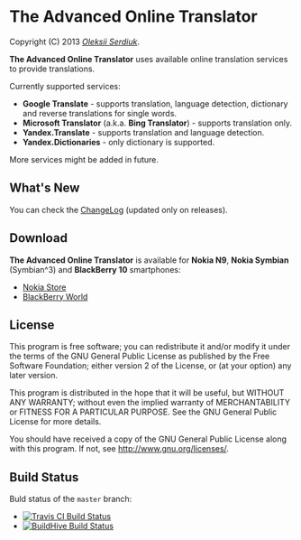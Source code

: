 The Advanced Online Translator
==============================

Copyright (C) 2013 *[Oleksii Serdiuk](http://oleksii.name/)*.

**The Advanced Online Translator** uses available online translation
services to provide translations.

Currently supported services:

 * **Google Translate** - supports translation, language detection,
   dictionary and reverse translations for single words.
 * **Microsoft Translator** (a.k.a. **Bing Translator**) - supports
   translation only.
 * **Yandex.Translate** - supports translation and language detection.
 * **Yandex.Dictionaries** - only dictionary is supported.

More services might be added in future.


What's New
----------

You can check the [ChangeLog](ChangeLog.md) (updated only on releases).


Download
--------

**The Advanced Online Translator** is available for **Nokia N9**,
**Nokia Symbian** (Symbian^3) and **BlackBerry 10** smartphones:

- [Nokia Store][nokia]
- [BlackBerry World][bb10]


License
-------

This program is free software; you can redistribute it and/or
modify it under the terms of the GNU General Public License
as published by the Free Software Foundation; either version 2
of the License, or (at your option) any later version.

This program is distributed in the hope that it will be useful,
but WITHOUT ANY WARRANTY; without even the implied warranty of
MERCHANTABILITY or FITNESS FOR A PARTICULAR PURPOSE.  See the
GNU General Public License for more details.

You should have received a copy of the GNU General Public License
along with this program.  If not, see <http://www.gnu.org/licenses/>.


Build Status
------------

Buld status of the `master` branch:
- [![Travis CI Build Status][tci]][Travis CI]
- [![BuildHive Build Status][bh]][BuildHive]


[nokia]: http://store.ovi.com/content/359493
[bb10]: http://appworld.blackberry.com/webstore/content/21908039/
[Travis CI]: https://travis-ci.org/leppa/taot
[BuildHive]: https://buildhive.cloudbees.com/job/leppa/job/taot/
[tci]: https://travis-ci.org/leppa/taot.png?branch=master
[bh]: https://buildhive.cloudbees.com/job/leppa/job/taot/badge/icon

<!-- $Id: $Format:%h %ai %an$ $ -->
